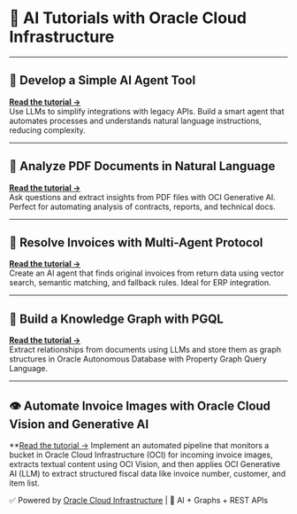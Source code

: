 # 🚀 AI Tutorials with Oracle Cloud Infrastructure



---

## 🔧 Develop a Simple AI Agent Tool  
**[Read the tutorial →](https://docs.oracle.com/en/learn/oci-agent-ai/#introduction)**  
Use LLMs to simplify integrations with legacy APIs. Build a smart agent that automates processes and understands natural language instructions, reducing complexity.

---

## 📄 Analyze PDF Documents in Natural Language  
**[Read the tutorial →](https://docs.oracle.com/en/learn/oci-genai-pdf/)**  
Ask questions and extract insights from PDF files with OCI Generative AI. Perfect for automating analysis of contracts, reports, and technical docs.

---

## 🧾 Resolve Invoices with Multi-Agent Protocol  
**[Read the tutorial →](https://docs.oracle.com/en/learn/oci-aiagent-mcp-server/)**  
Create an AI agent that finds original invoices from return data using vector search, semantic matching, and fallback rules. Ideal for ERP integration.

---

## 🧠 Build a Knowledge Graph with PGQL  
**[Read the tutorial →](https://docs.oracle.com/en/learn/oci-graph-23ai/)**  
Extract relationships from documents using LLMs and store them as graph structures in Oracle Autonomous Database with Property Graph Query Language.

---
## 👁️ Automate Invoice Images with Oracle Cloud Vision and Generative AI
**[Read the tutorial →](https://github.com/hoshikawa2/oci_vision_invoice)
Implement an automated pipeline that monitors a bucket in Oracle Cloud Infrastructure (OCI) for incoming invoice images, extracts textual content using OCI Vision, and then applies OCI Generative AI (LLM) to extract structured fiscal data like invoice number, customer, and item list.


✅ Powered by [Oracle Cloud Infrastructure](https://www.oracle.com/cloud/) | 🧠 AI + Graphs + REST APIs
